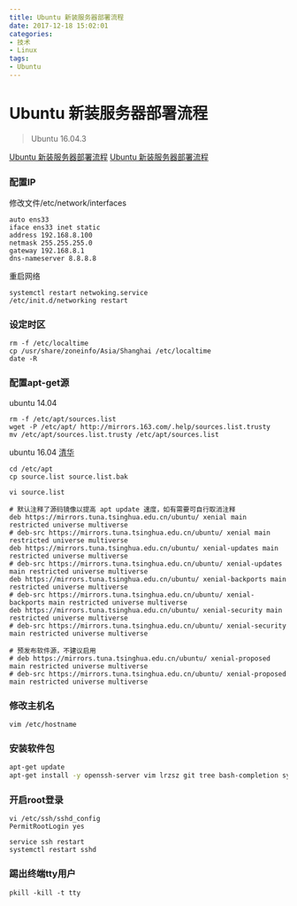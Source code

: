 ```yaml
---
title: Ubuntu 新装服务器部署流程
date: 2017-12-18 15:02:01
categories:
- 技术
- Linux
tags:
- Ubuntu
---
```

# Ubuntu 新装服务器部署流程
>Ubuntu 16.04.3

[Ubuntu 新装服务器部署流程](http://wzlinux.blog.51cto.com/8021085/1964616)
[Ubuntu 新装服务器部署流程](http://blog.51cto.com/wzlinux/2043586)

### 配置IP
修改文件/etc/network/interfaces

```
auto ens33
iface ens33 inet static
address 192.168.8.100
netmask 255.255.255.0
gateway 192.168.8.1
dns-nameserver 8.8.8.8
```

重启网络

```
systemctl restart netwoking.service
/etc/init.d/networking restart
```

### 设定时区
```
rm -f /etc/localtime
cp /usr/share/zoneinfo/Asia/Shanghai /etc/localtime
date -R
```

### 配置apt-get源
ubuntu 14.04

```
rm -f /etc/apt/sources.list
wget -P /etc/apt/ http://mirrors.163.com/.help/sources.list.trusty
mv /etc/apt/sources.list.trusty /etc/apt/sources.list
```
 
ubuntu 16.04
[清华](https://mirrors.tuna.tsinghua.edu.cn/help/ubuntu/)

```
cd /etc/apt
cp source.list source.list.bak

vi source.list

# 默认注释了源码镜像以提高 apt update 速度，如有需要可自行取消注释
deb https://mirrors.tuna.tsinghua.edu.cn/ubuntu/ xenial main restricted universe multiverse
# deb-src https://mirrors.tuna.tsinghua.edu.cn/ubuntu/ xenial main restricted universe multiverse
deb https://mirrors.tuna.tsinghua.edu.cn/ubuntu/ xenial-updates main restricted universe multiverse
# deb-src https://mirrors.tuna.tsinghua.edu.cn/ubuntu/ xenial-updates main restricted universe multiverse
deb https://mirrors.tuna.tsinghua.edu.cn/ubuntu/ xenial-backports main restricted universe multiverse
# deb-src https://mirrors.tuna.tsinghua.edu.cn/ubuntu/ xenial-backports main restricted universe multiverse
deb https://mirrors.tuna.tsinghua.edu.cn/ubuntu/ xenial-security main restricted universe multiverse
# deb-src https://mirrors.tuna.tsinghua.edu.cn/ubuntu/ xenial-security main restricted universe multiverse

# 预发布软件源，不建议启用
# deb https://mirrors.tuna.tsinghua.edu.cn/ubuntu/ xenial-proposed main restricted universe multiverse
# deb-src https://mirrors.tuna.tsinghua.edu.cn/ubuntu/ xenial-proposed main restricted universe multiverse
```

### 修改主机名
```
vim /etc/hostname
```

### 安装软件包
```bash
apt-get update
apt-get install -y openssh-server vim lrzsz git tree bash-completion sysstat
``` 

### 开启root登录
```
vi /etc/ssh/sshd_config
PermitRootLogin yes
```
```
service ssh restart
systemctl restart sshd
```

### 踢出终端tty用户
```
pkill -kill -t tty
```